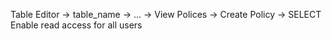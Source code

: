 Table Editor -> table_name -> ... -> View Polices -> Create Policy -> SELECT Enable read access for all users